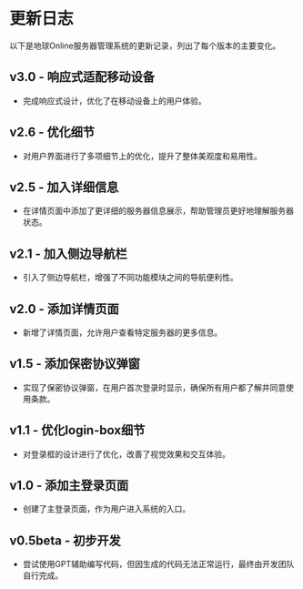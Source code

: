 # 更新日志

以下是地球Online服务器管理系统的更新记录，列出了每个版本的主要变化。

## v3.0 - 响应式适配移动设备

- 完成响应式设计，优化了在移动设备上的用户体验。

## v2.6 - 优化细节

- 对用户界面进行了多项细节上的优化，提升了整体美观度和易用性。

## v2.5 - 加入详细信息

- 在详情页面中添加了更详细的服务器信息展示，帮助管理员更好地理解服务器状态。

## v2.1 - 加入侧边导航栏

- 引入了侧边导航栏，增强了不同功能模块之间的导航便利性。

## v2.0 - 添加详情页面

- 新增了详情页面，允许用户查看特定服务器的更多信息。

## v1.5 - 添加保密协议弹窗

- 实现了保密协议弹窗，在用户首次登录时显示，确保所有用户都了解并同意使用条款。

## v1.1 - 优化login-box细节

- 对登录框的设计进行了优化，改善了视觉效果和交互体验。

## v1.0 - 添加主登录页面

- 创建了主登录页面，作为用户进入系统的入口。

## v0.5beta - 初步开发

- 尝试使用GPT辅助编写代码，但因生成的代码无法正常运行，最终由开发团队自行完成。
